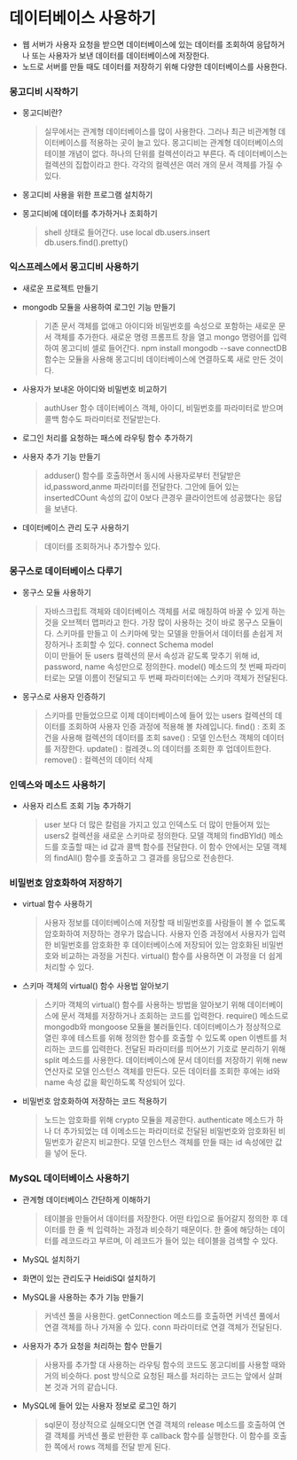 # 데이터베이스 사용하기
- 웹 서버가 사용자 요청을 받으면 데이터베이스에 있는 데이터를 조회하여 응답하거나 또는 사용자가 보낸 데이터를 데이터베이스에 저장한다.
- 노드로 서버를 만들 때도 데이터를 저장하기 위해 다양한 데이터베이스를 사용한다.

### 몽고디비 시작하기
- 몽고디비란?
    >    실무에서는 관계형 데이터베이스를 많이 사용한다.
    >    그러나 최근 비관계형 데이터베이스를 적용하는 곳이 늘고 있다.
    >    몽고디비는 관계형 데이터베이스의 테이블 개념이 없다.
    >    하나의 단위를 컬렉션이라고 부른다.
    >    즉 데이터베이스는 컬렉션의 집합이라고 한다.
    >    각각의 컬렉션은 여러 개의 문서 객체를 가질 수 있다.

- 몽고디비 사용을 위한 프로그램 설치하기
- 몽고디비에 데이터를 추가하거나 조회하기
    >    shell 상태로 들어간다.
    >    use local
    >    db.users.insert
    >    db.users.find().pretty()

### 익스프레스에서 몽고디비 사용하기
- 새로운 프로젝트 만들기
- mongodb 모듈을 사용하여 로그인 기능 만들기
    >    기존 문서 객체를 없애고 아이디와 비밀번호를 속성으로 포함하는 새로운 문서 객체를 추가한다.
    >    새로운 명령 프롬프트 창을 열고 mongo 명령어를 입력하여 몽고디비 셀로 들어간다.
    >    npm install mongodb --save
    >    connectDB 함수는 모듈을 사용해 몽고디비 데이터베이스에 연결하도록 새로 만든 것이다.

- 사용자가 보내온 아이디와 비밀번호 비교하기
    >    authUser 함수
    >    데이터베이스 객체, 아이디, 비밀번호를 파라미터로 받으며 콜백 함수도 파라미터로 전달받는다.

- 로그인 처리를 요청하는 패스에 라우팅 함수 추가하기
- 사용자 추가 기능 만들기
    >    adduser() 함수를 호출하면서 동시에 사용자로부터 전달받은 id,password,anme 파라미터를 전달한다.
    >    그안에 들어 있는 insertedCOunt 속성의 값이 0보다 큰경우 클라이언트에 성공했다는 응답을 보낸다.

- 데이터베이스 관리 도구 사용하기
    >    데이터를 조회하거나 추가할수 있다.

### 몽구스로 데이터베이스 다루기
- 몽구스 모듈 사용하기
    >    자바스크립트 객체와 데이터베이스 객체를 서로 매칭하여 바꿀 수 있게 하는 것을 오브젝터 맵퍼라고 한다.
    >    가장 많이 사용하는 것이 바로 몽구스 모듈이다.
    >    스키마를 만들고 이 스키마에 맞는 모델을 만들어서 데이터를 손쉽게 저장하거나 조회할 수 있다.
    >    connect
    >    Schema
    >    model    
    >    이미 만들어 둔 users 컬렉션의 문서 속성과 같도록 맞추기 위해 id, password, name 속성만으로 정의한다.
    >    model() 메소드의 첫 번째 파라미터로는 모델 이름이 전달되고 두 번째 파라미터에는 스키마 객체가 전달된다.

- 몽구스로 사용자 인증하기
    >    스키마를 만들었으므로 이제 데이터베이스에 들어 있는 users 컬렉션의 데이터를 조회하여 사용자 인증 과정에 적용해 볼 차례입니다.
    >    find() : 조회 조건을 사용해 컬렉션의 데이터를 조회
    >    save() : 모델 인스턴스 객체의 데이터를 저장한다.
    >    update() : 컬레겻ㄴ의 데이터를 조회한 후 업데이트한다.
    >    remove() : 컬렉션의 데이터 삭제 

### 인덱스와 메소드 사용하기
- 사용자 리스트 조회 기능 추가하기
    >    user 보다 더 많은 칼럼을 가지고 있고 인덱스도 더 많이 만들어져 있는 users2 컬렉션을 새로운 스키마로 정의한다.
    >    모델 객체의 findBYId() 메소드를 호출할 때는 id 값과 콜백 함수를 전달한다.
    >    이 함수 안에서는 모델 객체의 findAll() 함수를 호출하고 그 결과를 응답으로 전송한다.

### 비밀번호 암호화하여 저장하기
- virtual 함수 사용하기
    >    사용자 정보를 데이터베이스에 저장할 때 비밀번호를 사람들이 볼 수 없도록 암호화하여 저장하는 경우가 많습니다.
    >    사용자 인증 과정에서 사용자가 입력한 비밀번호를 암호화한 후 데이터베이스에 저장되어 있는 암호화된 비밀번호와 비교하는 과정을 거친다.
    >    virtual() 함수를 사용하면 이 과정을 더 쉽게 처리할 수 있다.

- 스키마 객체의 virtual() 함수 사용법 알아보기
    >    스키마 객체의 virtual() 함수를 사용하는 방법을 알아보기 위해 데이터베이스에 문서 객체를 저장하거나 조회하는 코드를 입력한다.
    >    require() 메소드로 mongodb와 mongoose 모듈을 불러들인다.
    >    데이터베이스가 정상적으로 열린 후에 테스트를 위해 정의한 함수를 호출할 수 있도록 open 이벤트를 처리하는 코드를 입력한다.
    >    전달된 파라미터를 띄어쓰기 기호로 분리하기 위해 split 메소드를 사용한다.
    >    데이터베이스에 문서 데이터를 저장하기 위해 new 연산자로 모델 인스턴스 객체를 만든다.
    >    모든 데이터를 조회한 후에는 id와 name 속성 값을 확인하도록 작성되어 있다.

- 비밀번호 암호화하여 저장하는 코드 적용하기
    >    노드는 암호화를 위해 crypto 모듈을 제공한다.
    >    authenticate 메소드가 하나 더 추가되었는 데 이메소드는 파라미터로 전달된 비밀번호와 암호화된 비밀번호가 같은지 비교한다.
    >    모델 인스턴스 객체를 만들 때는 id 속성에만 값을 넣어 둔다.

### MySQL 데이터베이스 사용하기
- 관계형 데이터베이스 간단하게 이해하기
    >    테이블을 만들어서 데이터를 저장한다.
    >    어떤 타입으로 들어갈지 정의한 후 데이터를 한 줄 씩 입력하는 과정과 비슷하기 때문이다.
    >    한 줄에 해당하는 데이터를 레코드라고 부르며, 이 레코드가 들어 있는 테이블을 검색할 수 있다.

- MySQL 설치하기

- 화면이 있는 관리도구 HeidiSQl 설치하기

- MySQL을 사용하는 추가 기능 만들기
    >    커넥션 풀을 사용한다.
    >    getConnection 메소드를 호출하면 커넥션 풀에서 연결 객체를 하나 가져올 수 있다.
    >    conn 파라미터로 연결 객체가 전달된다.

- 사용자가 추가 요청을 처리하는 함수 만들기
    >    사용자를 추가할 대 사용하는 라우팅 함수의 코드도 몽고디비를 사용할 때와 거의 비슷하다.
    >    post 방식으로 요청된 패스를 처리하는 코드는 앞에서 살펴본 것과 거의 같습니다.

- MySQL에 들어 있는 사용자 정보로 로그인 하기
    >    sql문이 정상적으로 실해오디면 연결 객체의 release 메소드를 호출하여 연결 객체를 커넥션 풀로 반환한 후 callback 함수를 실행한다.
    >    이 함수를 호출한 쪽에서 rows 객체를 전달 받게 된다.
                 